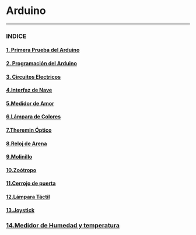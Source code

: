# Arduino

---

### INDICE

#### [1. Primera Prueba del Arduino](https://github.com/Baultek/Arduino/blob/main/Primera%20Prueba%20del%20Arduino.md#1-prueba-del-arduino)

#### [2. Programación del Arduino](https://github.com/Baultek/Arduino/blob/main/Programaci%C3%B3n%20Arduino.md#programacion-arduino)

#### [3. Circuitos Electricos](https://github.com/Baultek/Arduino/blob/main/Circuitos%20Electricos.md#circuitos-electricos)

#### [4.Interfaz de Nave](https://github.com/Baultek/Arduino/blob/main/Interfaz%20de%20Nave.md#interfaz-de-nave)

#### [5.Medidor de Amor](https://github.com/Baultek/Arduino/blob/main/Medidor%20de%20Amor.md#proyecto-medidor-de-amor)

#### [6.Lámpara de Colores](https://github.com/Baultek/Arduino/blob/main/Lampara%20de%20Varios%20Colores.md#pwm-pulse-with-modulation)

#### [7.Theremin Óptico](https://github.com/Baultek/Arduino/blob/main/Theremin%20optico.md#theremin-optico)

#### [8.Reloj de Arena](https://github.com/Baultek/Arduino/blob/main/Reloj%20de%20Arena.md#reloj-de-arena)

#### [9.Molinillo](https://github.com/Baultek/Arduino/blob/main/Molinillo.md#molinillo)

#### [10.Zoótropo](https://github.com/Baultek/Arduino/blob/main/Zootropo.md#zootropo)

#### [11.Cerrojo de puerta](https://github.com/Baultek/Arduino/blob/main/Cerrojo%20de%20Puerta.md#cerrojo-de-puerta)

#### [12.Lámpara Táctil](https://github.com/Baultek/Arduino/blob/main/L%C3%A1mpara%20T%C3%A1ctil.md#l%C3%A1mpara-t%C3%A1ctil)

#### [13.Joystick](https://github.com/Baultek/Arduino/blob/main/Joystick.md#joystick)

### [14.Medidor de Humedad y temperatura]()
